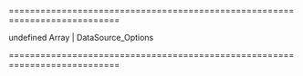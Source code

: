 <!--**
/*-------------------------------------------
    Auto-generated file. Do not modify.
-------------------------------------------

**-->
===========================================================================
<!--default-->undefined<!--/default-->
<!--type-->Array | DataSource_Options<!--/type-->
===========================================================================

<!--shortDescription-->

<!--/shortDescription-->

<!--fullDescription-->

<!--/fullDescription-->